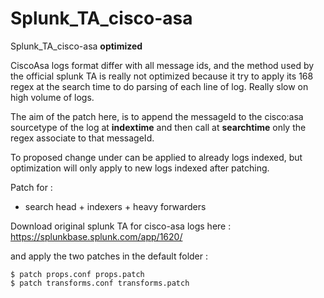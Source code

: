 # Splunk_TA_cisco-asa
Splunk_TA_cisco-asa **optimized**

CiscoAsa logs format differ with all message ids, and the method used by the official splunk TA is really not optimized because it try to apply its 168 regex at the search time to do parsing of each line of log. Really slow on high volume of logs.

The aim of the patch here, is to append the messageId to the cisco:asa sourcetype of the log at **indextime** and then call at **searchtime** only the regex associate to that messageId.

To proposed change under can be applied to already logs indexed, but optimization will only apply to new logs indexed after patching.

Patch for :
 -  search head + indexers + heavy forwarders

Download original splunk TA for cisco-asa logs here :
https://splunkbase.splunk.com/app/1620/

and apply the two patches in the default folder :

    $ patch props.conf props.patch
    $ patch transforms.conf transforms.patch
